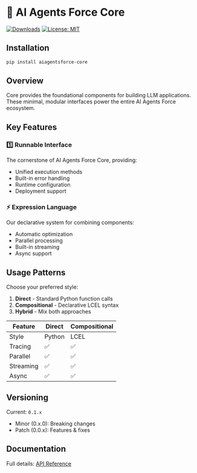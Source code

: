 # 🍎️ AI Agents Force Core

[![Downloads](https://static.pepy.tech/badge/aiagentsforce_core/month)](https://pepy.tech/project/aiagentsforce_core)
[![License: MIT](https://img.shields.io/badge/License-MIT-yellow.svg)](https://opensource.org/licenses/MIT)

## Installation

```bash
pip install aiagentsforce-core
```

## Overview

Core provides the foundational components for building LLM applications. These minimal, modular interfaces power the entire AI Agents Force ecosystem.

## Key Features

### 1️⃣ Runnable Interface

The cornerstone of AI Agents Force Core, providing:
- Unified execution methods
- Built-in error handling
- Runtime configuration
- Deployment support

### ⚡️ Expression Language

Our declarative system for combining components:
- Automatic optimization
- Parallel processing
- Built-in streaming
- Async support

## Usage Patterns

Choose your preferred style:

1. **Direct** - Standard Python function calls
2. **Compositional** - Declarative LCEL syntax
3. **Hybrid** - Mix both approaches

| Feature    | Direct | Compositional |
|------------|--------|---------------|
| Style      | Python | LCEL         |
| Tracing    | ✅     | ✅           |
| Parallel   | ✅     | ✅           |
| Streaming  | ✅     | ✅           |
| Async      | ✅     | ✅           |

## Versioning

Current: `0.1.x`

- Minor (0.x.0): Breaking changes
- Patch (0.0.x): Features & fixes

## Documentation

Full details: [API Reference](https://docs.aiagentsforce.com/api_reference/core/index.html)
